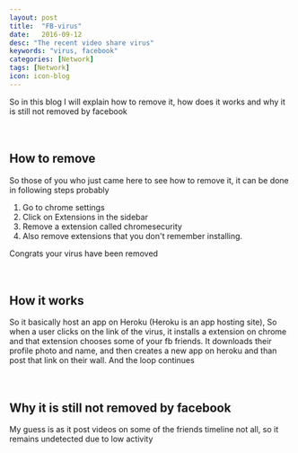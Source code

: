 ```yaml
---
layout: post
title:  "FB-virus"
date:   2016-09-12
desc: "The recent video share virus"
keywords: "virus, facebook"
categories: [Network]
tags: [Network]
icon: icon-blog
---
```

So in this blog I will explain how to remove it, how does it works and why it is 
still not removed by facebook 
<br><br><br>




How to remove
------
So those of you who just came here to see how to remove it, it can be done in
following steps probably

1. Go to chrome settings
2. Click on Extensions in the sidebar
3. Remove a extension called chromesecurity
4. Also remove extensions that you don't remember installing.

Congrats your virus have been removed
<br><br><br>





How it works
------
So it basically host an app on Heroku (Heroku is an app hosting site), So when a user
clicks on the link of the virus, it installs a extension on chrome and that extension 
chooses some of your fb friends.
It downloads their profile photo and name, and then creates a new app on heroku and than 
post that link on their wall.
And the loop continues
<br><br><br>





Why it is still not removed by facebook
------
My guess is as it post videos on some of the friends timeline not all, so it remains undetected
due to low activity
<br><br><br>

